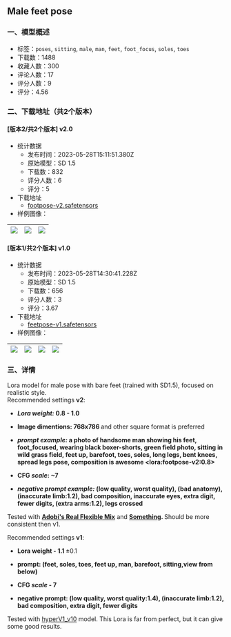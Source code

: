 ## Male feet pose
### 一、模型概述

- 标签：`poses`, `sitting`, `male`, `man`, `feet`, `foot_focus`, `soles`, `toes`
- 下载数：1488
- 收藏人数：300
- 评论人数：17
- 评分人数：9
- 评分：4.56

### 二、下载地址（共2个版本）

#### [版本2/共2个版本] v2.0

- 统计数据
  - 发布时间：2023-05-28T15:11:51.380Z
  - 原始模型：SD 1.5
  - 下载数：832
  - 评分人数：6
  - 评分：5
- 下载地址
  - [footpose-v2.safetensors](https://civitai.com/api/download/models/83769)
- 样例图像：

| <img src="https://image.civitai.com/xG1nkqKTMzGDvpLrqFT7WA/0b1ca8cf-105b-4443-883d-9ed4269faff0/width=450/945594.jpeg" /> | <img src="https://image.civitai.com/xG1nkqKTMzGDvpLrqFT7WA/dd5d5015-999f-4634-bc9b-9104012e4d57/width=450/945585.jpeg" /> | <img src="https://image.civitai.com/xG1nkqKTMzGDvpLrqFT7WA/841a2812-dd1b-4a7d-ae41-7085d7b5ae06/width=450/945287.jpeg" /> |
| ---- | ---- | ---- |

#### [版本1/共2个版本] v1.0

- 统计数据
  - 发布时间：2023-05-28T14:30:41.228Z
  - 原始模型：SD 1.5
  - 下载数：656
  - 评分人数：3
  - 评分：3.67
- 下载地址
  - [feetpose-v1.safetensors](https://civitai.com/api/download/models/58040)
- 样例图像：

| <img src="https://image.civitai.com/xG1nkqKTMzGDvpLrqFT7WA/57846674-f31f-465b-f277-cff54c9c3c00/width=450/631178.jpeg" /> | <img src="https://image.civitai.com/xG1nkqKTMzGDvpLrqFT7WA/780d7dce-c343-4c33-220c-91f982e4aa00/width=450/631181.jpeg" /> | <img src="https://image.civitai.com/xG1nkqKTMzGDvpLrqFT7WA/a31233a3-31fa-46bf-7d08-9204a8732b00/width=450/631180.jpeg" /> | <img src="https://image.civitai.com/xG1nkqKTMzGDvpLrqFT7WA/ddf0db9c-9fae-4710-c861-6e375e1bb200/width=450/631179.jpeg" /> |
| ---- | ---- | ---- | ---- |


### 三、详情
<p>Lora model for male pose with bare feet (trained with SD1.5), focused on realistic style.<br />Recommended settings <strong>v2</strong>:</p><ul><li><p><strong><em>Lora weight:</em> 0.8 - 1.0</strong></p></li><li><p><strong>Image dimentions: 768x786 </strong>and other square format is preferred</p></li><li><p><strong><em>prompt example:</em> a photo of handsome man showing his feet, foot_focused, wearing black boxer-shorts, green field photo, sitting in wild grass field, feet up, barefoot, toes, soles, long legs, bent knees, spread legs pose, composition is awesome    &lt;lora:footpose-v2:0.8&gt;</strong></p></li><li><p><strong>CFG <em>scale</em>: ~7</strong></p></li><li><p><strong><em>negative prompt example:</em> (low quality, worst quality), (bad anatomy), (inaccurate limb:1.2), bad composition, inaccurate eyes, extra digit, fewer digits, (extra arms:1.2), legs crossed</strong></p></li></ul><p>Tested with <a rel="ugc" href="https://civitai.com/models/7386/adobis-real-flexible-mix-aah"><strong>Adobi's Real Flexible Mix</strong></a> and <a rel="ugc" href="https://civitai.com/models/57369?modelVersionId=61780"><strong>Something</strong></a><strong>. </strong>Should be more consistent then v1.</p><p>Recommended settings <strong>v1</strong>:</p><ul><li><p><strong>Lora weight - 1.1 </strong>±0.1</p></li><li><p><strong>prompt: (feet, soles, toes, feet up, man, barefoot, sitting,view from below)</strong></p></li><li><p><strong>CFG <em>scale</em> - 7</strong></p></li><li><p><strong>negative prompt: (low quality, worst quality:1.4), (inaccurate limb:1.2), bad composition, extra digit, fewer digits</strong></p></li></ul><p>Tested with <a target="_blank" rel="ugc" href="https://civitai.com/models/32027/hyper-v1">hyperV1_v10</a> model. This Lora is far from perfect, but it can give some good results.</p>